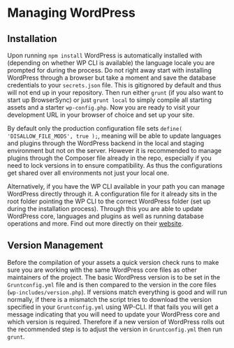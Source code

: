 # Managing WordPress

## Installation

Upon running `npm install` WordPress is automatically installed with (depending on whether WP CLI is available) the language locale you are prompted for during the process. Do not right away start with installing WordPress through a browser but take a moment and save the database credentials to your `secrets.json` file. This is gitignored by default and thus will not end up in your repository. Then run either `grunt` (if you also want to start up BrowserSync) or just `grunt local` to simply compile all starting assets and a starter `wp-config.php`. Now you are ready to visit your development URL in your browser of choice and set up your site.

By default only the production configuration file sets `define( 'DISALLOW_FILE_MODS', true );`, meaning will be able to update languages and plugins through the WordPress backend in the local and staging environment but not on the server. However it is recommended to manage plugins through the Composer file already in the repo, especially if you need to lock versions in to ensure compatibility. As thus the configurations get shared over all environments not just your local one.

Alternatively, if you have the WP CLI available in your path you can manage WordPress directly through it. A configuration file for it already sits in the root folder pointing the WP CLI to the correct WordPress folder (set up during the installation process). Through this you are able to update WordPress core, languages and plugins as well as running database operations and more. Find out more directly on their [website](http://wp-cli.org/).

## Version Management

Before the compilation of your assets a quick version check runs to make sure you are working with the same WordPress core files as other maintainers of the project. The basic WordPress version is to be set in the `Gruntconfig.yml` file and is then compared to the version in the core files (`wp-includes/version.php`). If versions match everything is good and will run normally, if there is a mismatch the script tries to download the version specified in your `Gruntconfig.yml` using WP-CLI. If that fails you will get a message indicating that you will need to update your WordPress core and which version is required. Therefore if a new version of WordPress rolls out the recommended step is to adjust the version in `Gruntconfig.yml` then run `grunt`.
